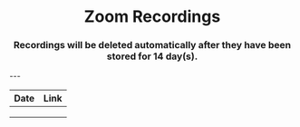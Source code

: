 <h1 align="center"> Zoom Recordings </h1>

<h3 align="center"> Recordings will be deleted automatically after they have been stored for 14 day(s). </h3>
---

| Date |                                                                      Link                                                                            |
| ---- |:----------------------------------------------------------------------------------------------------------------------------------------------------:|
|      |                                                                                                                                                      |
|      |                                                                                                                                                      |
|      |                                                                                                                                                      |

